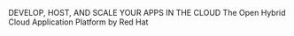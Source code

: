 DEVELOP, HOST, AND SCALE YOUR APPS IN THE CLOUD
The Open Hybrid Cloud Application Platform by Red Hat
